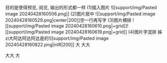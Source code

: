 目的是使得预览, 阅览, 输出的形式都一样
(1)插入图片
![[support/img/Pasted image 20240428160506.png]]
(2)图片居中
![[support/img/Pasted image 20240428160529.png|center|200]]空一行再写字
(3)图片横排
![[support/img/Pasted image 20240428160610.png|+grid]]![[support/img/Pasted image 20240428160619.png|+grid]]
(4)图片字混排
姊zi大阿达阿达阿达是的![[support/img/Pasted image 20240428160822.png|inlR|200]]
大
大大

大大
大



